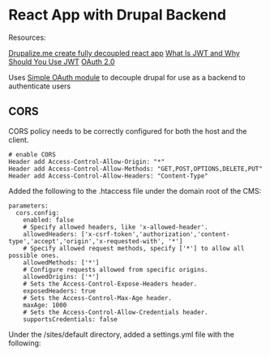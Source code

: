 # React App with Drupal Backend
Resources:

[Drupalize.me create fully decoupled react app](https://drupalize.me/tutorial/create-fully-decoupled-react-application?p=3253)
[What Is JWT and Why Should You Use JWT](https://www.youtube.com/watch?v=7Q17ubqLfaM)
[OAuth 2.0](https://youtu.be/CPbvxxslDTU)

Uses [Simple OAuth module]('https://www.drupal.org/project/simple_oauth') to decouple drupal for use as a backend to authenticate users 

## CORS
CORS policy needs to be correctly configured for both the host and the client.
```
# enable CORS
Header add Access-Control-Allow-Origin: "*"
Header add Access-Control-Allow-Methods: "GET,POST,OPTIONS,DELETE,PUT"
Header add Access-Control-Allow-Headers: "Content-Type"
```

Added the following to the .htaccess file under the domain root of the CMS:
```
parameters:
  cors.config:
    enabled: false
    # Specify allowed headers, like 'x-allowed-header'.
    allowedHeaders: ['x-csrf-token','authorization','content-type','accept','origin','x-requested-with', '*']
    # Specify allowed request methods, specify ['*'] to allow all possible ones.
    allowedMethods: ['*']
    # Configure requests allowed from specific origins.
    allowedOrigins: ['*']
    # Sets the Access-Control-Expose-Headers header.
    exposedHeaders: true
    # Sets the Access-Control-Max-Age header.
    maxAge: 1000
    # Sets the Access-Control-Allow-Credentials header.
    supportsCredentials: false
```
Under the /sites/default directory, added a settings.yml file with the following: